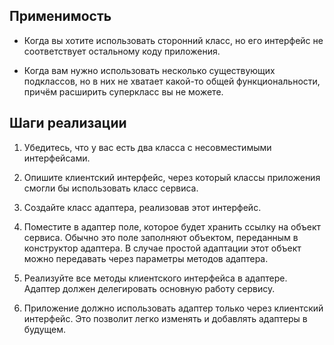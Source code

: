 ## Применимость

- Когда вы хотите использовать сторонний класс, но его интерфейс 
  не соответствует остальному коду приложения.
  
- Когда вам нужно использовать несколько существующих подклассов, 
  но в них не хватает какой-то общей функциональности, причём расширить суперкласс вы не можете.
  
## Шаги реализации

1. Убедитесь, что у вас есть два класса с несовместимыми интерфейсами.

2. Опишите клиентский интерфейс, через который классы приложения смогли бы использовать класс сервиса.

3. Создайте класс адаптера, реализовав этот интерфейс.

4. Поместите в адаптер поле, которое будет хранить ссылку на объект сервиса. 
Обычно это поле заполняют объектом, переданным в конструктор адаптера. 
В случае простой адаптации этот объект можно передавать через параметры методов адаптера.

5. Реализуйте все методы клиентского интерфейса в адаптере. 
Адаптер должен делегировать основную работу сервису.

6. Приложение должно использовать адаптер только через клиентский интерфейс. 
Это позволит легко изменять и добавлять адаптеры в будущем.